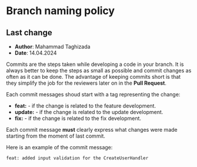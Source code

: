 # Branch naming policy

## Last change

- **Author**: Mahammad Taghizada
- **Date**: 14.04.2024

Commits are the steps taken while developing a code in your branch. It is always better to keep the steps as small as possible and commit changes as often as it can be done. The advantage of keeping commits short is that they simplify the job for the reviewers later on in the **Pull Request**.

Each commit messages shoud start with a tag representing the change:

- **feat:** - if the change is related to the feature development.
- **update:** - if the change is related to the update development.
- **fix:** - if the change is related to the fix development.

Each commit message **must** clearly express what changes were made starting from the moment of last commit.

Here is an example of the commit message:

`feat: added input validation for the CreateUserHandler`
